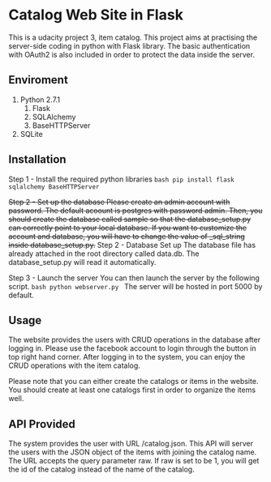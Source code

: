 # Catalog Web Site in Flask
This is a udacity project 3, item catalog. This project aims at 
practising the server-side coding in python with Flask library.
The basic authentication with OAuth2 is also included in order to
protect the data inside the server.
## Enviroment
1. Python 2.7.1
	1. Flask
	2. SQLAlchemy
	3. BaseHTTPServer
2. SQLite
## Installation
Step 1 - Install the required python libraries
`bash
pip install flask sqlalchemy BaseHTTPServer
`

~~Step 2 - Set up the database
Please create an admin account with password. The default acoount is
postgres with password admin. Then, you should create the database called
sample so that the database_setup.py can correctly point to your local 
database.
If you want to customize the account and database, you will have to change
the value of _sql_string inside database_setup.py.~~
Step 2 - Database Set up
The database file has already attached in the root directory called data.db.
The database_setup.py will read it automatically.

Step 3 - Launch the server
You can then launch the server by the following script.
`bash
python webserver.py
`
The server will be hosted in port 5000 by default.
## Usage
The website provides the users with CRUD operations in the database after
logging in. Please use the facebook account to login through the button in 
top right hand corner. After logging in to the system, you can enjoy the 
CRUD operations with the item catalog.

Please note that you can either create the catalogs or items in the website.
You should create at least one catalogs first in order to organize the items
well.  
## API Provided
The system provides the user with URL /catalog.json. This API will server the users
with the JSON object of the items with joining the catalog name. The URL accepts the
query parameter raw. If raw is set to be 1, you will get the id of the 
catalog instead of the name of the catalog.